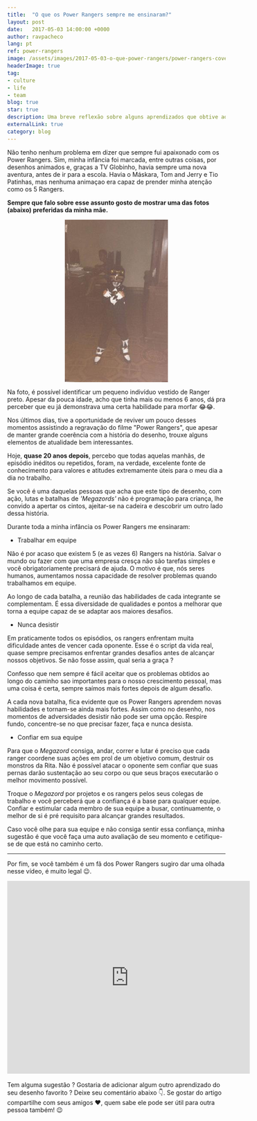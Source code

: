 ```yaml
---
title:  "O que os Power​ Rangers sempre me ensinaram?"
layout: post
date:   2017-05-03 14:00:00 +0000
author: ravpacheco
lang: pt
ref: power-rangers
image: /assets/images/2017-05-03-o-que-power-rangers/power-rangers-cover.jpg
headerImage: true
tag: 
- culture
- life
- team
blog: true
star: true
description: Uma breve reflexão sobre alguns aprendizados que obtive ao longo de vários anos assistindo Power Rangers
externalLink: true
category: blog
---
```


Não tenho nenhum problema em dizer que sempre fui apaixonado com os Power Rangers. Sim, minha infância foi marcada, entre outras coisas, por desenhos animados e, graças a TV Globinho, havia sempre uma nova aventura, antes de ir para a escola. Havia o Máskara, Tom and Jerry e Tio Patinhas, mas nenhuma animaçao era capaz de prender minha atenção como os 5 Rangers.

**Sempre que falo sobre esse assunto gosto de mostrar uma das fotos (abaixo) preferidas da minha mãe.**

<img src="../assets/images/2017-05-03-o-que-power-rangers/i-ranger.jpg" 
    alt="Eu Ranger :)" style="display: block; margin: 0 auto;">

Na foto, é possível identificar um  pequeno indivíduo vestido de Ranger preto. Apesar da pouca idade, acho que tinha mais ou menos 6 anos, dá pra perceber que eu já demonstrava uma certa habilidade para morfar 😂😂.

Nos últimos dias, tive a oportunidade de reviver um pouco desses momentos assistindo a regravação do filme "Power Rangers", que apesar de manter grande coerência com a história do desenho, trouxe alguns elementos de atualidade bem interessantes.

Hoje, **quase 20 anos depois**, percebo que todas aquelas manhãs, de episódio inéditos ou repetidos, foram, na verdade, excelente fonte de conhecimento para valores e atitudes extremamente úteis para o meu dia a dia no trabalho. 

Se você é uma daquelas pessoas que acha que este tipo de desenho, com ação, lutas e batalhas de *'Megazords'* não é programação para criança, lhe convido a apertar os cintos, ajeitar-se na cadeira e descobrir um outro lado dessa história.

Durante toda a minha infância os Power Rangers me ensinaram:

* Trabalhar em equipe

<span class="evidence">Não é por acaso que existem 5 (e as vezes 6) Rangers na história.</span> Salvar o mundo ou fazer com que uma empresa cresça não​ são tarefas simples e você obrigatoriamente precisará de ajuda. O motivo é que, nós seres humanos, aumentamos nossa capacidade de resolver problemas quando trabalhamos em equipe. 

Ao longo de cada batalha, a reunião das habilidades de cada integrante se complementam. É essa diversidade de qualidades e pontos a melhorar que torna a equipe capaz de se adaptar aos maiores desafios. 

* Nunca desistir

Em praticamente todos os episódios, os rangers enfrentam muita dificuldade antes de vencer cada oponente. Esse é o script da vida real, <span class="evidence">quase sempre precisamos enfrentar grandes desafios antes de alcançar nossos objetivos.</span> Se não fosse assim, qual seria a graça ?

Confesso que nem sempre é fácil aceitar que os problemas obtidos ao longo do caminho sao importantes para o nosso crescimento pessoal, mas uma coisa é certa, sempre saímos mais fortes depois de algum desafio.

A cada nova batalha, fica evidente que os Power Rangers aprendem novas habilidades e tornam-se ainda mais fortes. Assim como no desenho, nos momentos de adversidades desistir não pode ser uma opção. Respire fundo, concentre-se no que precisar fazer, faça e nunca desista. 

* Confiar em sua equipe

Para que o *Megazord* consiga, andar, correr e lutar é preciso que cada ranger coordene suas ações em prol de um objetivo comum, destruir os monstros da Rita. Não é possível atacar o oponente sem confiar que suas pernas darão sustentação ao seu corpo ou que seus braços executarão o melhor movimento possível.

<span class="evidence">Troque o *Megazord* por projetos e os rangers pelos seus colegas de trabalho e você perceberá que a confiança é a base para qualquer equipe.</span> Confiar e estimular cada membro de sua equipe a busar, continuamente, o melhor de si é pré requisito para alcançar grandes resultados. 

Caso você olhe para sua equipe e não consiga sentir essa confiança, minha sugestão é que você faça uma auto avaliação de seu momento e cetifique-se de que está no caminho certo.

-----

Por fim, se você também é um fã dos Power Rangers sugiro dar uma olhada nesse vídeo, é muito legal 😉.

<iframe src="https://www.facebook.com/plugins/video.php?href=https%3A%2F%2Fwww.facebook.com%2Fvelhainfanciatv.com.br%2Fvideos%2F1373131556133945%2F&show_text=0&width=560" width="560" height="445" style="border:none;overflow:hidden" scrolling="no" frameborder="0" allowTransparency="true" allowFullScreen="true"></iframe>

Tem alguma sugestão ? Gostaria de adicionar algum outro aprendizado do seu desenho favorito ? Deixe seu comentário abaixo 👇. Se gostar do artigo compartilhe com seus amigos ❤️, quem sabe ele pode ser útil para outra pessoa também! 😉

